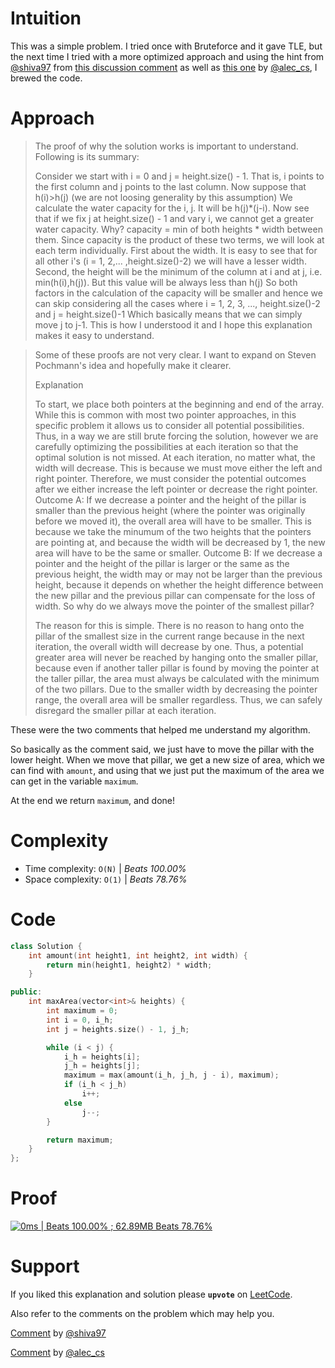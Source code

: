 # Intuition
This was a simple problem. I tried once with Bruteforce and it gave TLE, but the next time I tried with a more optimized approach and using the hint from [@shiva97](https://leetcode.com/u/shiva97/) from [this discussion comment](https://leetcode.com/problems/container-with-most-water/description/comments/1567057/) as well as [this one](https://leetcode.com/problems/container-with-most-water/description/comments/1568582/) by [@alec_cs](https://leetcode.com/u/alec_cs/), I brewed the code.

# Approach 
>The proof of why the solution works is important to understand. Following is its summary:
>
>Consider we start with i = 0 and j = height.size() - 1. That is, i points to the first column and j points to the last column.
Now suppose that h(i)>h(j) (we are not loosing generality by this assumption)
We calculate the water capacity for the i, j. It will be h(j)*(j-i).
Now see that if we fix j at height.size() - 1 and vary i, we cannot get a greater water capacity. Why?
capacity = min of both heights * width between them. Since capacity is the product of these two terms, we will look at each term individually.
First about the width. It is easy to see that for all other i's (i = 1, 2,... ,height.size()-2) we will have a lesser width.
Second, the height will be the minimum of the column at i and at j, i.e. min(h(i),h(j)). But this value will be always less than h(j)
So both factors in the calculation of the capacity will be smaller and hence we can skip considering all the cases where i = 1, 2, 3, ..., height.size()-2 and j = height.size()-1
Which basically means that we can simply move j to j-1.
This is how I understood it and I hope this explanation makes it easy to understand.

>Some of these proofs are not very clear. I want to expand on Steven Pochmann's idea and hopefully make it clearer.
>
>Explanation
>
>To start, we place both pointers at the beginning and end of the array. While this is common with most two pointer approaches, in this specific problem it allows us to consider all potential possibilities. Thus, in a way we are still brute forcing the solution, however we are carefully optimizing the possibilities at each iteration so that the optimal solution is not missed.
At each iteration, no matter what, the width will decrease. This is because we must move either the left and right pointer. Therefore, we must consider the potential outcomes after we either increase the left pointer or decrease the right pointer.
Outcome A: If we decrease a pointer and the height of the pillar is smaller than the previous height (where the pointer was originally before we moved it), the overall area will have to be smaller. This is because we take the minumum of the two heights that the pointers are pointing at, and because the width will be decreased by 1, the new area will have to be the same or smaller.
Outcome B: If we decrease a pointer and the height of the pillar is larger or the same as the previous height, the width may or may not be larger than the previous height, because it depends on whether the height difference between the new pillar and the previous pillar can compensate for the loss of width.
So why do we always move the pointer of the smallest pillar?
>
>The reason for this is simple. There is no reason to hang onto the pillar of the smallest size in the current range because in the next iteration, the overall width will decrease by one. Thus, a potential greater area will never be reached by hanging onto the smaller pillar, because even if another taller pillar is found by moving the pointer at the taller pillar, the area must always be calculated with the minimum of the two pillars. Due to the smaller width by decreasing the pointer range, the overall area will be smaller regardless. Thus, we can safely disregard the smaller pillar at each iteration.

These were the two comments that helped me understand my algorithm. 

So basically as the comment said, we just have to move the pillar with the lower height. When we move that pillar, we get a new size of area, which we can find with `amount`, and using that we just put the maximum of the area we can get in the variable `maximum`.

At the end we return `maximum`, and done!

# Complexity
- Time complexity: `O(N)` | *Beats 100.00%*
- Space complexity: `O(1)` | *Beats 78.76%*

# Code
```cpp
class Solution {
    int amount(int height1, int height2, int width) {
        return min(height1, height2) * width;
    }

public:
    int maxArea(vector<int>& heights) {
        int maximum = 0;
        int i = 0, i_h;
        int j = heights.size() - 1, j_h;

        while (i < j) {
            i_h = heights[i];
            j_h = heights[j];
            maximum = max(amount(i_h, j_h, j - i), maximum);
            if (i_h < j_h)
                i++;
            else
                j--;
        }

        return maximum;
    }
};
```

# Proof

[![0ms | Beats 100.00% ; 62.89MB Beats 78.76%](https://assets.leetcode.com/users/images/91bf10d0-c73b-4355-8c90-af1590c10a0b_1760010497.89832.png)](https://leetcode.com/submissions/detail/1796292093/)

# Support

If you liked this explanation and solution please **`upvote`** on [LeetCode](https://leetcode.com/problems/container-with-most-water/solutions/7261571/solution-for-container-with-most-water-i-rtbf/).

Also refer to the comments on the problem which may help you.

[Comment](https://leetcode.com/problems/container-with-most-water/description/comments/1567057/) by [@shiva97](https://leetcode.com/u/shiva97/)

[Comment](https://leetcode.com/problems/container-with-most-water/description/comments/1568582/) by [@alec_cs](https://leetcode.com/u/alec_cs/)